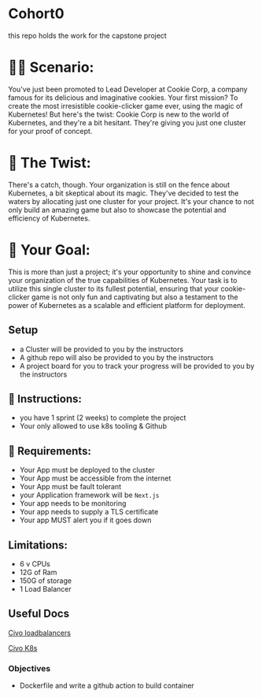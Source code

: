 # Cohort0
this repo holds the work for the capstone project 



# 👩‍💼 Scenario:
You've just been promoted to Lead Developer at Cookie Corp, a company famous for its delicious and imaginative cookies. Your first mission? To create the most irresistible cookie-clicker game ever, using the magic of Kubernetes! But here's the twist: Cookie Corp is new to the world of Kubernetes, and they're a bit hesitant. They're giving you just one cluster for your proof of concept.



# 🤖 The Twist:
There's a catch, though. Your organization is still on the fence about Kubernetes, a bit skeptical about its magic. They've decided to test the waters by allocating just one cluster for your project. It's your chance to not only build an amazing game but also to showcase the potential and efficiency of Kubernetes.


# 🌟 Your Goal:
This is more than just a project; it's your opportunity to shine and convince your organization of the true capabilities of Kubernetes. Your task is to utilize this single cluster to its fullest potential, ensuring that your cookie-clicker game is not only fun and captivating but also a testament to the power of Kubernetes as a scalable and efficient platform for deployment.

## Setup 
- a Cluster will be provided to you by the instructors
- A github repo will also be provided to you by the instructors 
- A project board for you to track your progress will be provided to you by the instructors


## 📝 Instructions:
- you have 1 sprint (2 weeks) to complete the project
- Your only allowed to use k8s tooling & Github 


## 📝 Requirements:
- Your App must be deployed to the cluster 
- Your App must be accessible from the internet
- Your App must be fault tolerant 
- your Application framework will be `Next.js`
- Your app needs to be monitoring
- Your app needs to supply a TLS certificate 
- Your app MUST alert you if it goes down 


## Limitations:
- 6 v CPUs
- 12G of Ram 
- 150G of storage
- 1 Load Balancer


## Useful Docs 
[ Civo loadbalancers](https://www.civo.com/docs/kubernetes/load-balancers)

[ Civo K8s](https://www.civo.com/docs/kubernetes)



### Objectives 
- Dockerfile and write a github action to build container 
